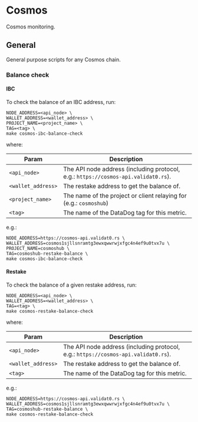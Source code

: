 # Cosmos

Cosmos monitoring.

## General

General purpose scripts for any Cosmos chain.

### Balance check

#### IBC

To check the balance of an IBC address, run:

```console
NODE_ADDRESS=<api_node> \
WALLET_ADDRESS=<wallet_address> \
PROJECT_NAME=<project_name> \
TAG=<tag> \
make cosmos-ibc-balance-check
```

where:

| Param              | Description                                                                        |
|--------------------|------------------------------------------------------------------------------------|
| `<api_node>`       | The API node address (including protocol, e.g.: `https://cosmos-api.validat0.rs`). |
| `<wallet_address>` | The restake address to get the balance of.                                         |
| `<project_name>`   | The name of the project or client relaying for (e.g.: `cosmoshub`)                 |
| `<tag>`            | The name of the DataDog tag for this metric.                                       |

e.g.:

```console
NODE_ADDRESS=https://cosmos-api.validat0.rs \
WALLET_ADDRESS=cosmos1sjllsnramtg3ewxqwwrwjxfgc4n4ef9u0tvx7u \
PROJECT_NAME=cosmoshub \
TAG=cosmoshub-restake-balance \
make cosmos-ibc-balance-check
```

#### Restake

To check the balance of a given restake address, run:

```console
NODE_ADDRESS=<api_node> \
WALLET_ADDRESS=<wallet_address> \
TAG=<tag> \
make cosmos-restake-balance-check
```

where:

| Param              | Description                                                                        |
|--------------------|------------------------------------------------------------------------------------|
| `<api_node>`       | The API node address (including protocol, e.g.: `https://cosmos-api.validat0.rs`). |
| `<wallet_address>` | The restake address to get the balance of.                                         |
| `<tag>`            | The name of the DataDog tag for this metric.                                       |

e.g.:

```console
NODE_ADDRESS=https://cosmos-api.validat0.rs \
WALLET_ADDRESS=cosmos1sjllsnramtg3ewxqwwrwjxfgc4n4ef9u0tvx7u \
TAG=cosmoshub-restake-balance \
make cosmos-restake-balance-check
```

